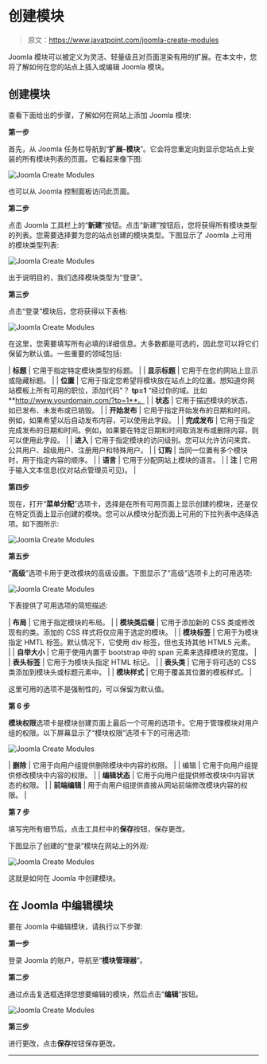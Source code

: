 # 创建模块

> 原文：<https://www.javatpoint.com/joomla-create-modules>

Joomla 模块可以被定义为灵活、轻量级且对页面渲染有用的扩展。在本文中，您将了解如何在您的站点上插入或编辑 Joomla 模块。

## 创建模块

查看下面给出的步骤，了解如何在网站上添加 Joomla 模块:

**第一步**

首先，从 Joomla 任务栏导航到“**扩展-模块**”。它会将您重定向到显示您站点上安装的所有模块列表的页面。它看起来像下图:

![Joomla Create Modules](img/16e262d9a2036effb3aaf74970f2a91a.png)

也可以从 Joomla 控制面板访问此页面。

**第二步**

点击 Joomla 工具栏上的“**新建**”按钮。点击“新建”按钮后，您将获得所有模块类型的列表。您需要选择要为您的站点创建的模块类型。下图显示了 Joomla 上可用的模块类型列表:

![Joomla Create Modules](img/b52c6481bd77fbe2a45519aee0575f76.png)

出于说明目的，我们选择模块类型为“登录”。

**第三步**

点击“登录”模块后，您将获得以下表格:

![Joomla Create Modules](img/04701e032390d04c19e517e033720452.png)

在这里，您需要填写所有必填的详细信息。大多数都是可选的，因此您可以将它们保留为默认值。一些重要的领域包括:

| **标题** | 它用于指定特定模块类型的标题。 |
| **显示标题** | 它用于在您的网站上显示或隐藏标题。 |
| **位置** | 它用于指定您希望将模块放在站点上的位置。想知道你网站模板上所有可用的职位，添加代码"？ **tp=1** “经过你的域。比如**http://www.yourdomain.com/?tp=1**。 |
| **状态** | 它用于描述模块的状态，如已发布、未发布或已销毁。 |
| **开始发布** | 它用于指定开始发布的日期和时间。例如，如果希望以后自动发布内容，可以使用此字段。 |
| **完成发布** | 它用于指定完成发布的日期和时间。例如，如果要在特定日期和时间取消发布或删除内容，则可以使用此字段。 |
| **进入** | 它用于指定模块的访问级别。您可以允许访问来宾、公共用户、超级用户、注册用户和特殊用户。 |
| **订购** | 当同一位置有多个模块时，用于指定内容的顺序。 |
| **语言** | 它用于分配网站上模块的语言。 |
| **注** | 它用于输入文本信息(仅对站点管理员可见)。 |

**第四步**

现在，打开“**菜单分配**”选项卡，选择是在所有可用页面上显示创建的模块，还是仅在特定页面上显示创建的模块。您可以从模块分配页面上可用的下拉列表中选择选项。如下图所示:

![Joomla Create Modules](img/ef087e8277bfac807edccc356c234939.png)

**第五步**

“**高级**”选项卡用于更改模块的高级设置。下图显示了“高级”选项卡上的可用选项:

![Joomla Create Modules](img/a12f47c2183329510408ab6631ee7a67.png)

下表提供了可用选项的简短描述:

| **布局** | 它用于指定模块的布局。 |
| **模块类后缀** | 它用于添加新的 CSS 类或修改现有的类。添加的 CSS 样式将仅应用于选定的模块。 |
| **模块标签** | 它用于为模块指定 HMTL 标签。默认情况下，它使用 div 标签，但也支持其他 HTML5 元素。 |
| **自举大小** | 它用于使用内置于 bootstrap 中的 span 元素来选择模块的宽度。 |
| **表头标签** | 它用于为模块头指定 HTML 标记。 |
| **表头类** | 它用于将可选的 CSS 类添加到模块头或标题元素中。 |
| **模块样式** | 它用于覆盖其位置的模板样式。 |

这里可用的选项不是强制性的，可以保留为默认值。

**第 6 步**

**模块权限**选项卡是模块创建页面上最后一个可用的选项卡。它用于管理模块对用户组的权限。以下屏幕显示了“模块权限”选项卡下的可用选项:

![Joomla Create Modules](img/49e5165e894171c71cc7c2d313f66806.png)

| **删除** | 它用于向用户组提供删除模块中内容的权限。 |
| 编辑 | 它用于向用户组提供修改模块中内容的权限。 |
| **编辑状态** | 它用于向用户组提供修改模块中内容状态的权限。 |
| **前端编辑** | 用于向用户组提供直接从网站前端修改模块内容的权限。 |

**第 7 步**

填写完所有细节后，点击工具栏中的**保存**按钮，保存更改。

下图显示了创建的“登录”模块在网站上的外观:

![Joomla Create Modules](img/c337954e2b3c16eb3799b4fc8f81314b.png)

这就是如何在 Joomla 中创建模块。

## 在 Joomla 中编辑模块

要在 Joomla 中编辑模块，请执行以下步骤:

**第一步**

登录 Joomla 的账户，导航至“**模块管理器**”。

**第二步**

通过点击复选框选择您想要编辑的模块，然后点击“**编辑**”按钮。

![Joomla Create Modules](img/f4deb818c55960404a5b5af732a6c3d2.png)

**第三步**

进行更改，点击**保存**按钮保存更改。

* * *